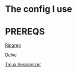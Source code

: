 # The config I use

# PREREQS

[Ripgrep](https://github.com/BurntSushi/ripgrep)

[Delve](https://github.com/go-delve/delve)

[Tmux Sessionizer](https://crates.io/crates/tmux-sessionizer)
